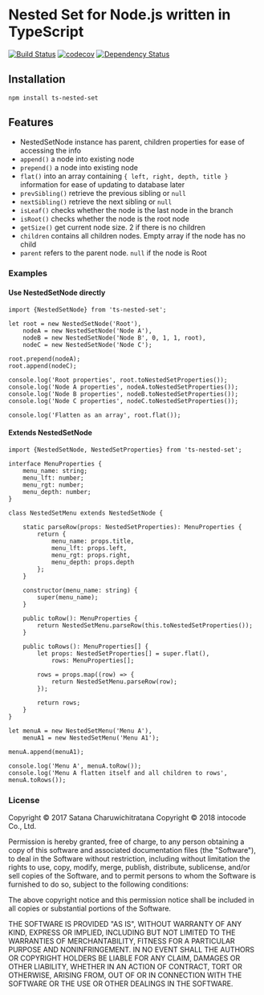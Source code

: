# Nested Set for Node.js written in TypeScript

[![Build Status](https://travis-ci.org/micksatana/node-nested-set.svg?branch=master)](https://travis-ci.org/micksatana/node-nested-set)
[![codecov](https://codecov.io/gh/micksatana/node-nested-set/branch/master/graph/badge.svg)](https://codecov.io/gh/micksatana/node-nested-set)
[![Dependency Status](https://david-dm.org/micksatana/node-nested-set.svg)](https://david-dm.org/micksatana/node-nested-set)

## Installation
```
npm install ts-nested-set
```

## Features
 * NestedSetNode instance has parent, children properties for ease of accessing the info
 * `append()` a node into existing node
 * `prepend()` a node into existing node
 * `flat()` into an array containing `{ left, right, depth, title }` information 
   for ease of updating to database later
 * `prevSibling()` retrieve the previous sibling or `null`
 * `nextSibling()` retrieve the next sibling or `null`
 * `isLeaf()` checks whether the node is the last node in the branch
 * `isRoot()` checks whether the node is the root node
 * `getSize()` get current node size. 2 if there is no children
 * `children` contains all children nodes. Empty array if the node has no child
 * `parent` refers to the parent node. `null` if the node is Root 

### Examples

#### Use NestedSetNode directly

```
import {NestedSetNode} from 'ts-nested-set';

let root = new NestedSetNode('Root'),
    nodeA = new NestedSetNode('Node A'),
    nodeB = new NestedSetNode('Node B', 0, 1, 1, root),
    nodeC = new NestedSetNode('Node C');

root.prepend(nodeA);
root.append(nodeC);

console.log('Root properties', root.toNestedSetProperties());
console.log('Node A properties', nodeA.toNestedSetProperties());
console.log('Node B properties', nodeB.toNestedSetProperties());
console.log('Node C properties', nodeC.toNestedSetProperties());

console.log('Flatten as an array', root.flat());
```

#### Extends NestedSetNode
```
import {NestedSetNode, NestedSetProperties} from 'ts-nested-set';

interface MenuProperties {
    menu_name: string;
    menu_lft: number;
    menu_rgt: number;
    menu_depth: number;
}

class NestedSetMenu extends NestedSetNode {

    static parseRow(props: NestedSetProperties): MenuProperties {
        return {
            menu_name: props.title,
            menu_lft: props.left,
            menu_rgt: props.right,
            menu_depth: props.depth
        };
    }

    constructor(menu_name: string) {
        super(menu_name);
    }

    public toRow(): MenuProperties {
        return NestedSetMenu.parseRow(this.toNestedSetProperties());
    }

    public toRows(): MenuProperties[] {
        let props: NestedSetProperties[] = super.flat(),
            rows: MenuProperties[];

        rows = props.map((row) => {
            return NestedSetMenu.parseRow(row);
        });

        return rows;
    }
}

let menuA = new NestedSetMenu('Menu A'),
    menuA1 = new NestedSetMenu('Menu A1');

menuA.append(menuA1);

console.log('Menu A', menuA.toRow());
console.log('Menu A flatten itself and all children to rows', menuA.toRows());
```

### License

Copyright &copy; 2017 Satana Charuwichitratana
Copyright &copy; 2018 intocode Co., Ltd.

Permission is hereby granted, free of charge, to any person obtaining a copy of this software and associated 
documentation files (the "Software"), to deal in the Software without restriction, including without limitation 
the rights to use, copy, modify, merge, publish, distribute, sublicense, and/or sell copies of the Software, 
and to permit persons to whom the Software is furnished to do so, subject to the following conditions:

The above copyright notice and this permission notice shall be included in all copies or substantial portions 
of the Software.

THE SOFTWARE IS PROVIDED "AS IS", WITHOUT WARRANTY OF ANY KIND, EXPRESS OR IMPLIED, 
INCLUDING BUT NOT LIMITED TO THE WARRANTIES OF MERCHANTABILITY, FITNESS FOR A PARTICULAR PURPOSE AND NONINFRINGEMENT. 
IN NO EVENT SHALL THE AUTHORS OR COPYRIGHT HOLDERS BE LIABLE FOR ANY CLAIM, DAMAGES OR OTHER LIABILITY, 
WHETHER IN AN ACTION OF CONTRACT, TORT OR OTHERWISE, ARISING FROM, OUT OF OR IN CONNECTION WITH THE SOFTWARE OR 
THE USE OR OTHER DEALINGS IN THE SOFTWARE.
